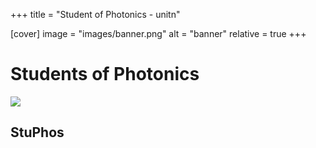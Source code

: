 +++
title = "Student of Photonics - unitn"

[cover]
image = "images/banner.png"
alt = "banner"
relative = true
+++

# Students of Photonics 

![](images/logo.png)

## StuPhos

